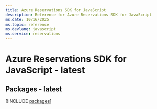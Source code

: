 ```yaml
---
title: Azure Reservations SDK for JavaScript
description: Reference for Azure Reservations SDK for JavaScript
ms.date: 10/16/2025
ms.topic: reference
ms.devlang: javascript
ms.service: reservations
---
```

# Azure Reservations SDK for JavaScript - latest
## Packages - latest
[!INCLUDE [packages](reservations-index.md)]